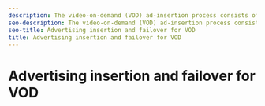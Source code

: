 ```yaml
---
description: The video-on-demand (VOD) ad-insertion process consists of the ad resolving, ad insertion, and ad playback phases. For ad tracking, must inform a remote tracking server about the playback progress of each ad. When unexpected situations arise, it takes appropriate action.
seo-description: The video-on-demand (VOD) ad-insertion process consists of the ad resolving, ad insertion, and ad playback phases. For ad tracking, must inform a remote tracking server about the playback progress of each ad. When unexpected situations arise, it takes appropriate action.
seo-title: Advertising insertion and failover for VOD
title: Advertising insertion and failover for VOD
---
```


# Advertising insertion and failover for VOD

